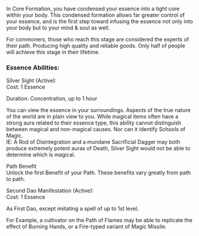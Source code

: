 
In Core Formation, you have condensed your essence into a tight core within your body. This condensed formation allows far greater control of your essence, and is the first step toward infusing the essence not only into your body but to your mind & soul as well.

  

For commoners, those who reach this stage are considered the experts of their path. Producing high quality and reliable goods. Only half of people will achieve this stage in their lifetime.

### Essence Abilities:

Silver Sight (Active):  
Cost: 1 Essence

Duration: Concentration, up to 1 hour

You can view the essence in your surroundings. Aspects of the true nature of the world are in plain view to you. While magical items often have a strong aura related to their essence type, this ability cannot distinguish between magical and non-magical causes. Nor can it identify Schools of Magic.  
IE: A Rod of Disintegration and a mundane Sacrificial Dagger may both produce extremely potent auras of Death, Silver Sight would not be able to determine which is magical.  
  
Path Benefit  
Unlock the first Benefit of your Path. These benefits vary greatly from path to path.  
  
Second Dao Manifestation (Active):  
Cost: 1 Essence

As First Dao, except imitating a spell of up to 1st level.

For Example, a cultivator on the Path of Flames may be able to replicate the effect of Burning Hands, or a Fire-typed variant of Magic Missile.
